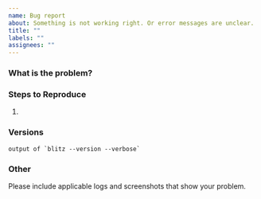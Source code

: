 ```yaml
---
name: Bug report
about: Something is not working right. Or error messages are unclear.
title: ""
labels: ""
assignees: ""
---
```


### What is the problem?

### Steps to Reproduce

1.

### Versions

```
output of `blitz --version --verbose`
```

### Other

Please include applicable logs and screenshots that show your problem.
